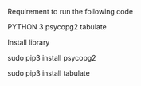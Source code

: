 

Requirement to run the following code

PYTHON 3
psycopg2
tabulate

Install library

sudo pip3 install psycopg2

sudo pip3 install tabulate
